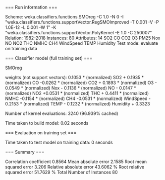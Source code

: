 === Run information ===

Scheme:       weka.classifiers.functions.SMOreg -C 1.0 -N 0 -I "weka.classifiers.functions.supportVector.RegSMOImproved -T 0.001 -V -P 1.0E-12 -L 0.001 -W 1" -K "weka.classifiers.functions.supportVector.PolyKernel -E 1.0 -C 250007"
Relation:     1982-2018
Instances:    80
Attributes:   14
              SO2
              CO
              CO2
              O3
              PM25
              Nox
              NO
              NO2
              THC
              NMHC
              CH4
              WindSpeed
              TEMP
              Humidity
Test mode:    evaluate on training data

=== Classifier model (full training set) ===

SMOreg

weights (not support vectors):
 0.1053 * (normalized) SO2 + 0.1935 * (normalized) CO -0.0262 * (normalized) CO2 + 0.1893 * (normalized) O3 -  0.0549 * (normalized) Nox - 0.1136 * (normalized) NO - 0.0147 * (normalized) NO2 +0.0531 * (normalized) THC + 0.4411 * (normalized) NMHC -0.1154 * (normalized) CH4 -0.0531 * (normalized) WindSpeed - 0.2153 * (normalized) TEMP - 0.1232 * (normalized) Humidity + 0.3323



Number of kernel evaluations: 3240 (96.939% cached)

Time taken to build model: 0.02 seconds

=== Evaluation on training set ===

Time taken to test model on training data: 0 seconds

=== Summary ===

Correlation coefficient                  0.8564
Mean absolute error                      2.1585
Root mean squared error                  3.206 
Relative absolute error                 43.6062 %
Root relative squared error             51.7629 %
Total Number of Instances               80     

